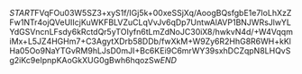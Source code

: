 $START$FVqFOu03W5SZ3+xyS1f/IGj5k+00xeSSjXq/AoogBQsfgbE1e7IoLhXzZFw1NTr4ojQVeUIIcjKuWKFBLVZuCLqVvJv6qDp7UntwAlAVP1BNJWRsJlwYLYdGSVncnLFsdy6kRctdQr5yTOIyfn6tLmZdNoJC30iX8/hwkvN4d/+W4VqqmiMx+L5JZ4HGHm7+C3AgytXDrb58DDb/fwXkM+W9Zy6R2HhG8R6WH+kKlHa05Oo9NaYTGvRM9hLJsD0mJI+Bc6KEi9C6mrWY39sxhDCZqpN8LHQvSg2iKc9eIpnpKAoGkXUG0gBwh6hqozSw$END$